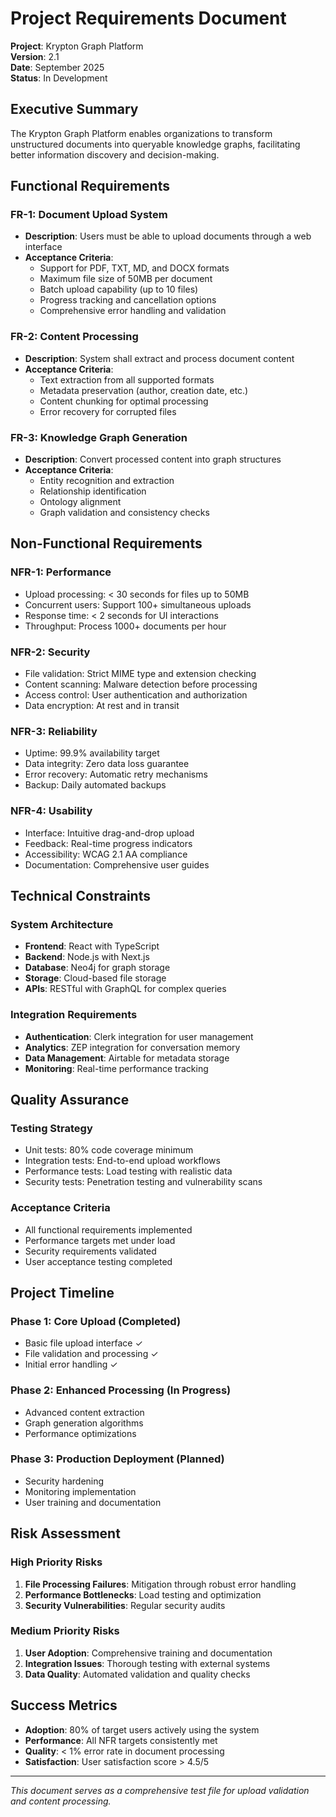 # Project Requirements Document

**Project**: Krypton Graph Platform  
**Version**: 2.1  
**Date**: September 2025  
**Status**: In Development  

## Executive Summary

The Krypton Graph Platform enables organizations to transform unstructured documents into queryable knowledge graphs, facilitating better information discovery and decision-making.

## Functional Requirements

### FR-1: Document Upload System
- **Description**: Users must be able to upload documents through a web interface
- **Acceptance Criteria**:
  - Support for PDF, TXT, MD, and DOCX formats
  - Maximum file size of 50MB per document
  - Batch upload capability (up to 10 files)
  - Progress tracking and cancellation options
  - Comprehensive error handling and validation

### FR-2: Content Processing
- **Description**: System shall extract and process document content
- **Acceptance Criteria**:
  - Text extraction from all supported formats
  - Metadata preservation (author, creation date, etc.)
  - Content chunking for optimal processing
  - Error recovery for corrupted files

### FR-3: Knowledge Graph Generation
- **Description**: Convert processed content into graph structures
- **Acceptance Criteria**:
  - Entity recognition and extraction
  - Relationship identification
  - Ontology alignment
  - Graph validation and consistency checks

## Non-Functional Requirements

### NFR-1: Performance
- Upload processing: < 30 seconds for files up to 50MB
- Concurrent users: Support 100+ simultaneous uploads
- Response time: < 2 seconds for UI interactions
- Throughput: Process 1000+ documents per hour

### NFR-2: Security
- File validation: Strict MIME type and extension checking
- Content scanning: Malware detection before processing
- Access control: User authentication and authorization
- Data encryption: At rest and in transit

### NFR-3: Reliability
- Uptime: 99.9% availability target
- Data integrity: Zero data loss guarantee
- Error recovery: Automatic retry mechanisms
- Backup: Daily automated backups

### NFR-4: Usability
- Interface: Intuitive drag-and-drop upload
- Feedback: Real-time progress indicators
- Accessibility: WCAG 2.1 AA compliance
- Documentation: Comprehensive user guides

## Technical Constraints

### System Architecture
- **Frontend**: React with TypeScript
- **Backend**: Node.js with Next.js
- **Database**: Neo4j for graph storage
- **Storage**: Cloud-based file storage
- **APIs**: RESTful with GraphQL for complex queries

### Integration Requirements
- **Authentication**: Clerk integration for user management
- **Analytics**: ZEP integration for conversation memory
- **Data Management**: Airtable for metadata storage
- **Monitoring**: Real-time performance tracking

## Quality Assurance

### Testing Strategy
- Unit tests: 80% code coverage minimum
- Integration tests: End-to-end upload workflows
- Performance tests: Load testing with realistic data
- Security tests: Penetration testing and vulnerability scans

### Acceptance Criteria
- All functional requirements implemented
- Performance targets met under load
- Security requirements validated
- User acceptance testing completed

## Project Timeline

### Phase 1: Core Upload (Completed)
- Basic file upload interface ✓
- File validation and processing ✓
- Initial error handling ✓

### Phase 2: Enhanced Processing (In Progress)
- Advanced content extraction
- Graph generation algorithms
- Performance optimizations

### Phase 3: Production Deployment (Planned)
- Security hardening
- Monitoring implementation
- User training and documentation

## Risk Assessment

### High Priority Risks
1. **File Processing Failures**: Mitigation through robust error handling
2. **Performance Bottlenecks**: Load testing and optimization
3. **Security Vulnerabilities**: Regular security audits

### Medium Priority Risks
1. **User Adoption**: Comprehensive training and documentation
2. **Integration Issues**: Thorough testing with external systems
3. **Data Quality**: Automated validation and quality checks

## Success Metrics

- **Adoption**: 80% of target users actively using the system
- **Performance**: All NFR targets consistently met
- **Quality**: < 1% error rate in document processing
- **Satisfaction**: User satisfaction score > 4.5/5

---
*This document serves as a comprehensive test file for upload validation and content processing.*